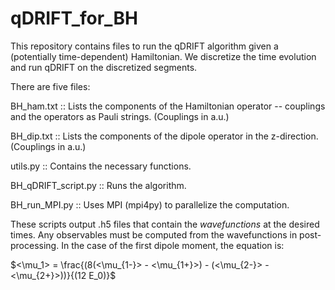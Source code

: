 # qDRIFT_for_BH

This repository contains files to run the qDRIFT algorithm given a (potentially time-dependent) Hamiltonian. We discretize the time evolution and run qDRIFT on the discretized segments.

There are five files:

BH_ham.txt :: Lists the components of the Hamiltonian operator -- couplings and the operators as Pauli strings. (Couplings in a.u.)

BH_dip.txt :: Lists the components of the dipole operator in the z-direction. (Couplings in a.u.)

utils.py :: Contains the necessary functions.

BH_qDRIFT_script.py :: Runs the algorithm.

BH_run_MPI.py :: Uses MPI (mpi4py) to parallelize the computation.

These scripts output .h5 files that contain the _wavefunctions_ at the desired times. Any observables must be computed from the wavefunctions in post-processing. In the case of the first dipole moment, the equation is:

$<\mu_1> = \frac{(8(<\mu_{1-}> - <\mu_{1+}>) - (<\mu_{2-}> - <\mu_{2+}>))}{(12 E_0)}$
